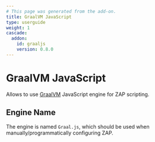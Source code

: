 ```yaml
---
# This page was generated from the add-on.
title: GraalVM JavaScript
type: userguide
weight: 1
cascade:
  addon:
    id: graaljs
    version: 0.8.0
---
```


# GraalVM JavaScript

Allows to use [GraalVM](https://www.graalvm.org/) JavaScript engine for ZAP scripting.

## Engine Name

The engine is named `Graal.js`, which should be used when manually/programmatically configuring ZAP.
